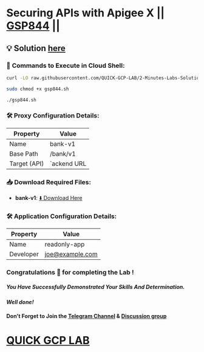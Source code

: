 # Securing APIs with Apigee X || [GSP844](https://www.cloudskillsboost.google/focuses/29996?parent=catalog) ||

## 💡 Solution [here]()

### 🚀 **Commands to Execute in Cloud Shell:**

```bash
curl -LO raw.githubusercontent.com/QUICK-GCP-LAB/2-Minutes-Labs-Solutions/refs/heads/main/Securing%20APIs%20with%20Apigee%20X/gsp844.sh

sudo chmod +x gsp844.sh

./gsp844.sh
```

### 🛠️ **Proxy Configuration Details:**  

|**Property**| **Value**       |  
|------------|-----------------|  
| Name       | bank-v1         |  
| Base Path  | /bank/v1        |  
| Target (API) | `ackend URL   |  


### 📥 **Download Required Files:**  

- **bank-v1**: [⬇️ Download Here](https://drive.google.com/uc?export=download&id=1nciWY-FuXm9QrkoZy3vllHPCe5uGU7zS)


### 🛠️ **Application Configuration Details:**  

|**Property**| **Value**             |  
|------------|-----------------------|  
| Name       | readonly-app          |  
| Developer  | joe@example.com       |

### Congratulations 🎉 for completing the Lab !

##### *You Have Successfully Demonstrated Your Skills And Determination.*

#### *Well done!*

#### Don't Forget to Join the [Telegram Channel](https://t.me/quickgcplab) & [Discussion group](https://t.me/quickgcplabchats)

# [QUICK GCP LAB](https://www.youtube.com/@quickgcplab)